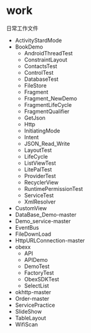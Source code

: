 # work
日常工作文件

- ActivityStardMode
- BookDemo
  - AndroidThreadTest
  - ConstraintLayout
  - ContactsTest
  - ControlTest
  - DatabaseTest
  - FileStore
  - Fragment
  - Fragment_NewDemo
  - FragmentLifeCycle
  - FragmentQualifier
  - GetJson
  - Http
  - InitiatingMode
  - Intent
  - JSON_Read_Write
  - LayoutTest
  - LifeCycle
  - ListViewTest
  - LitePalTest
  - ProviderTest
  - RecyclerView
  - RuntimePermissionTest
  - ServiceTest
  - XmlResolver
- CustomView
- DataBase_Demo-master
- Demo_service-master
- EventBus
- FileDownLoad
- HttpURLConnection-master
- obexx
  - API
  - APIDemo
  - DemoTest
  - FactoryTest
  - ObexSDKTest
  - SelectList
- okhttp-master
- Order-master
- ServicePractice
- SlideShow
- TableLayout
- WifiScan
